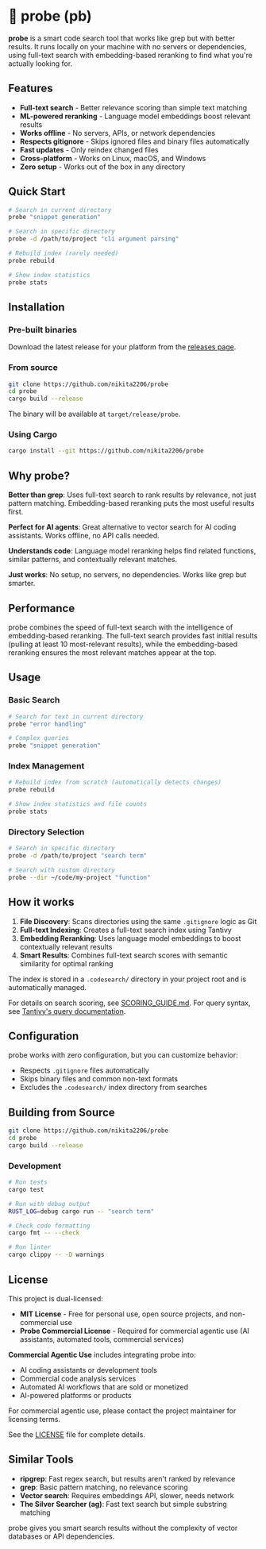 # 🔎 probe (pb)

**probe** is a smart code search tool that works like grep but with better results. It runs locally on your machine with no servers or dependencies, using full-text search with embedding-based reranking to find what you're actually looking for.

## Features

- **Full-text search** - Better relevance scoring than simple text matching
- **ML-powered reranking** - Language model embeddings boost relevant results
- **Works offline** - No servers, APIs, or network dependencies
- **Respects gitignore** - Skips ignored files and binary files automatically
- **Fast updates** - Only reindex changed files
- **Cross-platform** - Works on Linux, macOS, and Windows
- **Zero setup** - Works out of the box in any directory

## Quick Start

```bash
# Search in current directory
probe "snippet generation"

# Search in specific directory
probe -d /path/to/project "cli argument parsing"

# Rebuild index (rarely needed)
probe rebuild

# Show index statistics
probe stats
```

## Installation

### Pre-built binaries

Download the latest release for your platform from the [releases page](https://github.com/nikita2206/probe/releases).

### From source

```bash
git clone https://github.com/nikita2206/probe
cd probe
cargo build --release
```

The binary will be available at `target/release/probe`.

### Using Cargo

```bash
cargo install --git https://github.com/nikita2206/probe
```

## Why probe?

**Better than grep**: Uses full-text search to rank results by relevance, not just pattern matching. Embedding-based reranking puts the most useful results first.

**Perfect for AI agents**: Great alternative to vector search for AI coding assistants. Works offline, no API calls needed.

**Understands code**: Language model reranking helps find related functions, similar patterns, and contextually relevant matches.

**Just works**: No setup, no servers, no dependencies. Works like grep but smarter.

## Performance

probe combines the speed of full-text search with the intelligence of embedding-based reranking. The full-text search provides fast initial results (pulling at least 10 most-relevant results), while the embedding-based reranking ensures the most relevant matches appear at the top.

## Usage

### Basic Search

```bash
# Search for text in current directory
probe "error handling"

# Complex queries
probe "snippet generation"
```

### Index Management

```bash
# Rebuild index from scratch (automatically detects changes)
probe rebuild

# Show index statistics and file counts
probe stats
```

### Directory Selection

```bash
# Search in specific directory
probe -d /path/to/project "search term"

# Search with custom directory
probe --dir ~/code/my-project "function"
```

## How it works

1. **File Discovery**: Scans directories using the same `.gitignore` logic as Git
2. **Full-text Indexing**: Creates a full-text search index using Tantivy
3. **Embedding Reranking**: Uses language model embeddings to boost contextually relevant results
4. **Smart Results**: Combines full-text search scores with semantic similarity for optimal ranking

The index is stored in a `.codesearch/` directory in your project root and is automatically managed.

For details on search scoring, see [SCORING_GUIDE.md](SCORING_GUIDE.md). For query syntax, see [Tantivy's query documentation](https://docs.rs/tantivy/latest/tantivy/query/index.html).

## Configuration

probe works with zero configuration, but you can customize behavior:

- Respects `.gitignore` files automatically
- Skips binary files and common non-text formats
- Excludes the `.codesearch/` index directory from searches

## Building from Source

```bash
git clone https://github.com/nikita2206/probe
cd probe
cargo build --release
```

### Development

```bash
# Run tests
cargo test

# Run with debug output
RUST_LOG=debug cargo run -- "search term"

# Check code formatting
cargo fmt -- --check

# Run linter
cargo clippy -- -D warnings
```

## License

This project is dual-licensed:

- **MIT License** - Free for personal use, open source projects, and non-commercial use
- **Probe Commercial License** - Required for commercial agentic use (AI assistants, automated tools, commercial services)

**Commercial Agentic Use** includes integrating probe into:
- AI coding assistants or development tools
- Commercial code analysis services  
- Automated AI workflows that are sold or monetized
- AI-powered platforms or products

For commercial agentic use, please contact the project maintainer for licensing terms.

See the [LICENSE](LICENSE) file for complete details.

## Similar Tools

- **ripgrep**: Fast regex search, but results aren't ranked by relevance
- **grep**: Basic pattern matching, no relevance scoring
- **Vector search**: Requires embeddings API, slower, needs network
- **The Silver Searcher (ag)**: Fast text search but simple substring matching

probe gives you smart search results without the complexity of vector databases or API dependencies.
